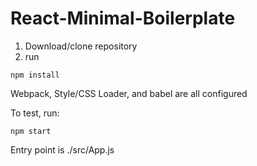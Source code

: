 # React-Minimal-Boilerplate
 
 
 
 
1. Download/clone repository
2. run 
```
npm install 
```

Webpack, Style/CSS Loader, and babel are all configured

To test, run:

```
npm start
```

Entry point is ./src/App.js
